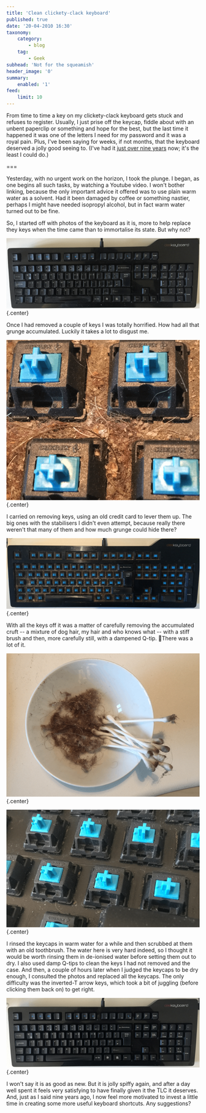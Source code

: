 ```yaml
---
title: 'Clean clickety-clack keyboard'
published: true
date: '20-04-2010 16:30'
taxonomy:
    category:
        - blog
    tag:
        - Geek
subhead: 'Not for the squeamish'
header_image: '0'
summary:
    enabled: '1'
feed:
    limit: 10
---
```


 

From time to time a key on my clickety-clack keyboard gets stuck and refuses to register. Usually, I just prise off the keycap, fiddle about with an unbent paperclip or something and hope for the best, but the last time it happened it was one of the letters I need for my password and it was a royal pain. Plus, I've been saying for weeks, if not months, that the keyboard deserved a jolly good seeing to. (I've had it [just over nine years](/blog/keyboard-love) now; it's the least I could do.) 

===

Yesterday, with no urgent work on the horizon, I took the plunge. I began, as one begins all such tasks, by watching a Youtube video. I won't bother linking, because the only important advice it offered was to use plain warm water as a solvent. Had it been damaged by coffee or something nastier, perhaps I might have needed isopropyl alcohol, but in fact warm water turned out to be fine.

So, I started off with photos of the keyboard as it is, more to help replace they keys when the time came than to immortalise its state. But why not?

![dirty keyboard surface](keyboard-dirty.png){.center}

Once I had removed a couple of keys I was totally horrified. How had all that grunge accumulated. Luckily it takes a lot to disgust me.

![close up of filthy keyboard with caps removed](keys-filthy.png){.center} 

I carried on removing keys, using an old credit card to lever them up. The big ones with the stabilisers I didn't even attempt, because really there weren't that many of them and how much grunge could hide there?

![dirty keyboard with all keycaps removed](keyboard-filthy.png){.center} 

With all the keys off it was a matter of carefully removing the accumulated cruft -- a mixture of dog hair, my hair and who knows what -- with a stiff brush and then, more carefully still, with a dampened Q-tip. There was a lot of it.

![accumulated grunge and dirty Q-tips](filth.png){.center} 

![close up of cleaned keyboard with keycaps removed](keys-clean.png){.center}  

I rinsed the keycaps in warm water for a while and then scrubbed at them with an old toothbrush. The water here is very hard indeed, so I thought it would be worth rinsing them in de-ionised water before setting them out to dry. I also used damp Q-tips to clean the keys I had not removed and the case. And then, a couple of hours later when I judged the keycaps to be dry enough, I consulted the photos and replaced all the keycaps. The only difficulty was the inverted-T arrow keys, which took a bit of juggling (before clicking them back on) to get right.

![cleaned keyboard surface](keyboard-clean.png){.center}

I won't say it is as good as new. But it is jolly spiffy again, and after a day well spent it feels very satisfying to have finally given it the TLC it deserves. And, just as I said nine years ago, I now feel more motivated to invest a little time in creating some more useful keyboard shortcuts. Any suggestions?